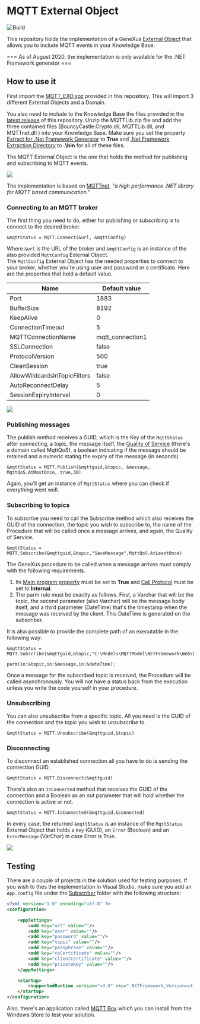 # MQTT External Object  

![Build](https://github.com/genexuslabs/mqtt-external-object/workflows/Build/badge.svg?branch=master)

This repository holds the implementation of a GeneXus [External Object](https://wiki.genexus.com/commwiki/servlet/wiki?6148) that allows you to include MQTT events in your Knowledge Base.

=== As of August 2020, the implementation is only available for the .NET Framework generator ===

## How to use it

First import the [MQTT_EXO.xpz](https://github.com/genexuslabs/mqtt-external-object/releases) provided in this repository. This will import 3 different External Objects and a Domain.

You also need to include to the Knowledge Base the files provided in the [latest release](https://github.com/genexuslabs/mqtt-external-object/releases) of this repository. Unzip the MQTTLib.zip file and add the three contained files (BouncyCastle.Crypto.dll, MQTTLib.dll, and MQTTnet.dll ) into your Knowledge Base. Make sure you set the property [Extract for .Net Framework Generator](https://wiki.genexus.com/commwiki/servlet/wiki?39501) to **True** and [.Net Framework Extraction Directory](https://wiki.genexus.com/commwiki/servlet/wiki?39502) to **.\bin** for all of these files. 

The MQTT External Object is the one that holds the method for publishing and subscribing to MQTT events. 

![](./res/MQTT_Exo.png)

The implementation is based on [MQTTnet](https://github.com/chkr1011/MQTTnet), *"a high performance .NET library for MQTT based communication."* 

### Connecting to an MQTT broker

The first thing you need to do, either for publishing or subscribing is to connect to the desired broker.

```genexus
&mqttStatus = MQTT.Connect(&url, &mqttConfig)
```

Where `&url` is the URL of the broker and `&mqttConfig` is an instance of the also provided `MqttConfig` External Object.  
The `MqttConfig` External Object has the needed properties to connect to your broker, whether you're using user and password or a certificate. Here are the properties that hold a default value.

Name|Default value
---|---
Port|1883
BufferSize|8192
KeepAlive|0
ConnectionTimeout|5
MQTTConnectionName|mqtt_connection1
SSLConnection|false
ProtocolVersion|500
CleanSession|true
AllowWildcardsInTopicFilters|false
AutoReconnectDelay|5
SessionExpiryInterval|0

![](./res/MqttConfig.png)

### Publishing messages

The publish method receives a GUID, which is the Key of the `MqttStatus` after connecting, a topic, the message itself, the [Quality of Service](https://assetwolf.com/learn/mqtt-qos-understanding-quality-of-service) (there's a domain called MqttQoS), a boolean indicating if the message should be retained and a numeric stating the expiry of the message (in seconds)

```genexus
&mqttStatus = MQTT.Publish(&mqttguid,&topic, &message, MqttQoS.AtMostOnce, true,30)
```

Again, you'll get an instance of `MqttStatus` where you can check if everything went well.

### Subscribing to topics

To subscribe you need to call the Subscribe method which also receives the GUID of the connection, the topic you wish to subscribe to, the name of the Procedure that will be called once a message arrives, and again, the Quality of Service.

```genexus
&mqttStatus = MQTT.Subscribe(&mqttguid,&topic,"SaveMessage",MqttQoS.AtLeastOnce)
```

The GeneXus procedure to be called when a message arrives must comply with the following requirements.
1) Its [Main program property](https://wiki.genexus.com/commwiki/servlet/wiki?7407) must be set to **True** and [Call Protocol](https://wiki.genexus.com/commwiki/servlet/wiki?7947,Call+protocol+property) must be set to **Internal**.
2) The parm rule must be exactly as follows. First, a Varchar that will be the topic, the second parameter (also Varchar) will be the message body itself, and a third parameter (DateTime) that's the timestamp when the message was received by the client. This DateTime is generated on the subscriber.

It is also possible to provide the complete path of an executable in the following way:

```genexus
&mqttStatus = MQTT.Subscribe(&mqttguid,&topic,"C:\Models\MQTTModel\NETFramework\Web\bin\asavemessage.exe",MqttQoS.AtLeastOnce)
```

```genexus
parm(in:&topic,in:&message,in:&dateTime);
```

Once a message for the subscribed topic is received, the Procedure will be called asynchronously. You will not have a status back from the execution unless you write the code yourself in your procedure.

### Unsubscribing

You can also unsubscribe from a specific topic. All you need is the GUID of the connection and the topic you wish to unsubscribe to.

```genexus
&mqttStatus = MQTT.Unsubscribe(&mqttguid,&topic)
```

### Disconnecting

To disconnect an established connection all you have to do is sending the connection GUID.

```genexus
&mqttStatus = MQTT.Disconnect(&mqttguid)
```

There's also an `IsConnected` method that receives the GUID of the connection and a Boolean as an out parameter that will hold whether the connection is active or not.

```genexus
&mqttStatus = MQTT.IsConnected(&mqttguid,&connected)
```

In every case, the returned `&mqttStatus` is an instance of the `MqttStatus` External Object that holds a `Key` (GUID), an `Error` (Boolean) and an `ErrorMessage` (VarChar) in case Error is True.

![](./res/MqttStatus.png)


## Testing

There are a couple of projects in the solution used for testing purposes. If you wish to thes the implementation in Visual Studio, make sure you add an `App.config` file under the [Subscriber](./tests/Subscriber) folder with the following structure:

```xml
<?xml version="1.0" encoding="utf-8" ?>
<configuration>

	<appSettings>
		<add key="url" value=""/>
		<add key="user" value=""/>
		<add key="password" value=""/>
		<add key="topic" value=""/>
		<add key="passphrase" value=""/>
		<add key="caCertificate" value=""/>
		<add key="clientCertificate" value=""/>
	    <add key="privateKey" value=""/>
	</appSettings>

	<startup>
		<supportedRuntime version="v4.0" sku=".NETFramework,Version=v4.7.2" />
	</startup>
</configuration>
```

Also, there's an application called [MQTT Box](https://www.microsoft.com/en-us/p/mqttbox/9nblggh55jzg) which you can install from the Windows Store to test your solution.

